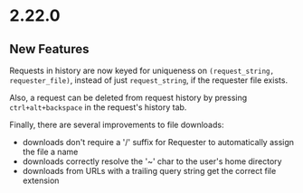 # 2.22.0

## New Features

Requests in history are now keyed for uniqueness on `(request_string, requester_file)`, instead of just `request_string`, if the requester file exists.

Also, a request can be deleted from request history by pressing `ctrl+alt+backspace` in the request's history tab.

Finally, there are several improvements to file downloads:

- downloads don't require a '/' suffix for Requester to automatically assign the file a name
- downloads correctly resolve the '~' char to the user's home directory
- downloads from URLs with a trailing query string get the correct file extension
